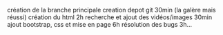 création de la branche principale
creation depot git 30min (la galère mais réussi)
création du html 2h
recherche et ajout des vidéos/images 30min
ajout bootstrap, css et mise en page  6h
résolution des bugs 3h...
